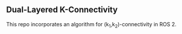 ## Dual-Layered K-Connectivity ##

This repo incorporates an algorithm for (k<sub>1</sub>,k<sub>2</sub>)-connectivity in ROS 2.